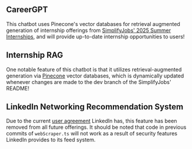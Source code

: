 ## CareerGPT

This chatbot uses Pinecone's vector databases for retrieval augmented generation of internship offerings from [SimplifyJobs' 2025 Summer Internships](https://raw.githubusercontent.com/SimplifyJobs/Summer2025-Internships/dev/README.md), and will provide up-to-date internship opportunities to users!

## Internship RAG

One notable feature of this chatbot is that it utilizes retrieval-augmented generation via [Pinecone](https://www.pinecone.io/) vector databases, which is dynamically updated whenever changes are made to the dev branch of the SimplifyJobs' README!

## LinkedIn Networking Recommendation System

Due to the current [user agreement](https://www.linkedin.com/legal/user-agreement) LinkedIn has, this feature has been removed from all future offerings. It should be noted that code in previous commits of `webScraper.ts` will not work as a result of security features LinkedIn provides to its feed system. 